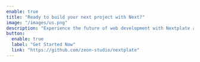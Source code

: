 ```yaml
---
enable: true
title: "Ready to build your next project with Next?"
image: "/images/us.png"
description: "Experience the future of web development with Nextplate and Next. Build lightning-fast static sites with ease and flexibility."
button:
  enable: true
  label: "Get Started Now"
  link: "https://github.com/zeon-studio/nextplate"
---
```

